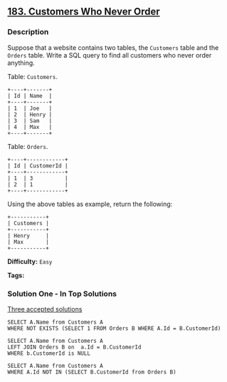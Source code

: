 ## [183. Customers Who Never Order](https://leetcode.com/problems/customers-who-never-order/discuss/)

### Description

Suppose that a website contains two tables, the `Customers` table and the `Orders` table. Write a SQL query to find all customers who never order anything.

Table: `Customers`.

```
+----+-------+
| Id | Name  |
+----+-------+
| 1  | Joe   |
| 2  | Henry |
| 3  | Sam   |
| 4  | Max   |
+----+-------+

```

Table: `Orders`.

```
+----+------------+
| Id | CustomerId |
+----+------------+
| 1  | 3          |
| 2  | 1          |
+----+------------+

```

Using the above tables as example, return the following:

```
+-----------+
| Customers |
+-----------+
| Henry     |
| Max       |
+-----------+
```

**Difficulty:** `Easy`

**Tags:**

### Solution One - In Top Solutions

[Three accepted solutions](https://discuss.leetcode.com/topic/7686/three-accepted-solutions)

```mysql
SELECT A.Name from Customers A
WHERE NOT EXISTS (SELECT 1 FROM Orders B WHERE A.Id = B.CustomerId)

SELECT A.Name from Customers A
LEFT JOIN Orders B on  a.Id = B.CustomerId
WHERE b.CustomerId is NULL

SELECT A.Name from Customers A
WHERE A.Id NOT IN (SELECT B.CustomerId from Orders B)
```
